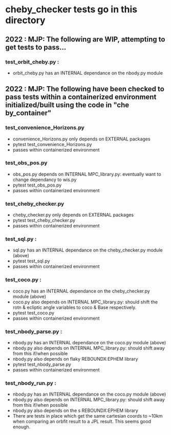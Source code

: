 # cheby_checker tests go in this directory

## 2022 : MJP: The following are WIP, attempting to get tests to pass... 



### test_orbit_cheby.py :
- orbit_cheby.py has an INTERNAL dependance on the nbody.py module



## 2022 : MJP: The following have been checked to pass tests within a containerized environment initialized/built using the code in "che by_container"

### test_convenience_Horizons.py
 - convenience_Horizons.py only depends on EXTERNAL packages
 - pytest test_convenience_Horizons.py
 - passes within containerized environment 

### test_obs_pos.py
 - obs_pos.py depends on INTERNAL MPC_library.py: eventually want to change dependancy to wis.py
 - pytest test_obs_pos.py
 - passes within containerized environment

### test_cheby_checker.py
 - cheby_checker.py only depends on EXTERNAL packages
 - pytest test_cheby_checker.py
 - passes within containerized environment

### test_sql.py :
- sql.py has an INTERNAL dependance on the cheby_checker.py module (above)
- pytest test_sql.py
- passes within containerized environment

### test_coco.py :
- coco.py has an INTERNAL dependance on the cheby_checker.py module (above)
- coco.py also depends on INTERNAL MPC_library.py: should shift the rotn & ecliptic angle variables to coco & Base respectively.
- pytest test_coco.py
- passes within containerized environment

### test_nbody_parse.py :
- nbody.py has an INTERNAL dependance on the coco.py module (above)
- nbody.py also depends on INTERNAL MPC_library.py: should shift away from this if/when possible
- nbody.py also depends on flaky REBOUNDX:EPHEM library
- pytest test_nbody_parse.py
- passes within containerized environment

### test_nbody_run.py :
- nbody.py has an INTERNAL dependance on the coco.py module (above)
- nbody.py also depends on INTERNAL MPC_library.py: should shift away from this if/when possible
- nbody.py also depends on the s REBOUNDX:EPHEM library
- There are tests in place which get the same cartesian coords to ~10km when comparing an orbfit result to a JPL result. This seems good enough.
